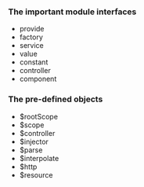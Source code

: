 ### The important module interfaces

- provide
- factory
- service
- value
- constant
- controller
- component

### The pre-defined objects
- $rootScope
- $scope
- $controller
- $injector
- $parse
- $interpolate
- $http
- $resource

